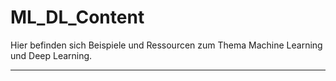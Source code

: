 # ML_DL_Content
Hier befinden sich Beispiele und Ressourcen zum Thema Machine Learning und Deep Learning.

----

